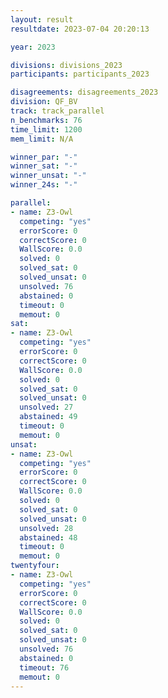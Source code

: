 ```yaml
---
layout: result
resultdate: 2023-07-04 20:20:13

year: 2023

divisions: divisions_2023
participants: participants_2023

disagreements: disagreements_2023
division: QF_BV
track: track_parallel
n_benchmarks: 76
time_limit: 1200
mem_limit: N/A

winner_par: "-"
winner_sat: "-"
winner_unsat: "-"
winner_24s: "-"

parallel:
- name: Z3-Owl
  competing: "yes"
  errorScore: 0
  correctScore: 0
  WallScore: 0.0
  solved: 0
  solved_sat: 0
  solved_unsat: 0
  unsolved: 76
  abstained: 0
  timeout: 0
  memout: 0
sat:
- name: Z3-Owl
  competing: "yes"
  errorScore: 0
  correctScore: 0
  WallScore: 0.0
  solved: 0
  solved_sat: 0
  solved_unsat: 0
  unsolved: 27
  abstained: 49
  timeout: 0
  memout: 0
unsat:
- name: Z3-Owl
  competing: "yes"
  errorScore: 0
  correctScore: 0
  WallScore: 0.0
  solved: 0
  solved_sat: 0
  solved_unsat: 0
  unsolved: 28
  abstained: 48
  timeout: 0
  memout: 0
twentyfour:
- name: Z3-Owl
  competing: "yes"
  errorScore: 0
  correctScore: 0
  WallScore: 0.0
  solved: 0
  solved_sat: 0
  solved_unsat: 0
  unsolved: 76
  abstained: 0
  timeout: 76
  memout: 0
---
```

